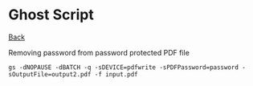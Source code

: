 # Ghost Script

[Back](../index.md)

Removing password from password protected PDF file

```
gs -dNOPAUSE -dBATCH -q -sDEVICE=pdfwrite -sPDFPassword=password -sOutputFile=output2.pdf -f input.pdf
```

